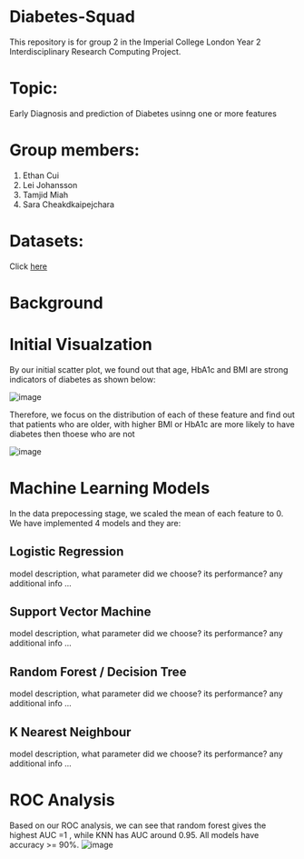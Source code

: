 # Diabetes-Squad
This repository is for group 2 in the Imperial College London Year 2 Interdisciplinary Research Computing Project.

# Topic:
Early Diagnosis and prediction of Diabetes usinng one or more features

# Group members:
1. Ethan Cui
2. Lei Johansson
3. Tamjid Miah
4. Sara Cheakdkaipejchara

# Datasets:
Click [here](https://data.mendeley.com/datasets/wj9rwkp9c2/1/files/2eb60cac-96b8-46ea-b971-6415e972afc9)

# Background

# Initial Visualzation
By our initial scatter plot, we found out that age, HbA1c and BMI are strong indicators of diabetes as shown below:

![image](https://user-images.githubusercontent.com/68168401/158599646-2edfd697-4255-4716-a470-40fc9c58548c.png)


Therefore, we focus on the distribution of each of these feature and find out that patients who are older, with higher BMI or HbA1c are more likely to have diabetes then thoese who are not

![image](https://user-images.githubusercontent.com/68168401/158600204-76347a20-d2f7-4736-bdbe-8f11cdc047af.png)


# Machine Learning Models
In the data prepocessing stage, we scaled the mean of each feature to 0. We have implemented 4 models and they are:
## Logistic Regression
model description, what parameter did we choose? its performance? any additional info ...
## Support Vector Machine
model description, what parameter did we choose? its performance? any additional info ...
## Random Forest / Decision Tree
model description, what parameter did we choose? its performance? any additional info ...
## K Nearest Neighbour
model description, what parameter did we choose? its performance? any additional info ...

# ROC Analysis
Based on our ROC analysis, we can see that random forest gives the highest AUC =1 , while KNN has AUC around 0.95. All models have accuracy >= 90%.
![image](https://user-images.githubusercontent.com/68168401/158602256-e4dd1952-1d58-4785-acfb-4f9a549f8a04.png)
